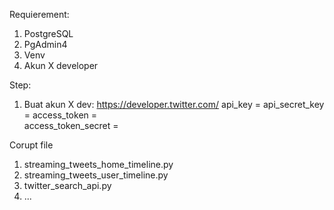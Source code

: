 Requierement: 
1. PostgreSQL
2. PgAdmin4
3. Venv
4. Akun X developer

Step:
1. Buat akun X dev: https://developer.twitter.com/
   api_key = 
   api_secret_key = 
   access_token =  
   access_token_secret =


Corupt file
1. streaming_tweets_home_timeline.py
2. streaming_tweets_user_timeline.py
3. twitter_search_api.py
4. ...
